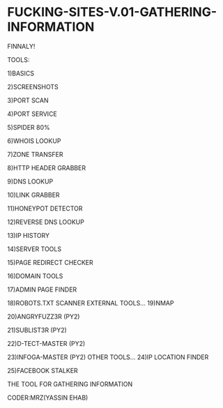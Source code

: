 # FUCKING-SITES-V.01-GATHERING-INFORMATION
FINNALY!

 TOOLS:
 
 1)BASICS
 
 2)SCREENSHOTS
 
 3)PORT SCAN
 
 4)PORT SERVICE
 
 5)SPIDER 80%     

 6)WHOIS LOOKUP
 
 7)ZONE TRANSFER
 
 8)HTTP HEADER GRABBER
 
 9)DNS LOOKUP
 
 10)LINK GRABBER
 
 11)HONEYPOT DETECTOR
 
 12)REVERSE DNS LOOKUP
 
 13)IP HISTORY
 
 14)SERVER TOOLS
 
 15)PAGE REDIRECT CHECKER
 
 16)DOMAIN TOOLS
 
 17)ADMIN PAGE FINDER
 
 18)ROBOTS.TXT SCANNER
        EXTERNAL TOOLS...
 19)NMAP
 
 20)ANGRYFUZZ3R     (PY2)
  
 21)SUBLIST3R       (PY2)

 22)D-TECT-MASTER   (PY2)
 
 23)INFOGA-MASTER   (PY2)
        OTHER TOOLS...
 24)IP LOCATION FINDER
 
 25)FACEBOOK STALKER
 
THE TOOL FOR GATHERING INFORMATION

CODER:MRZ(YASSIN EHAB) 
